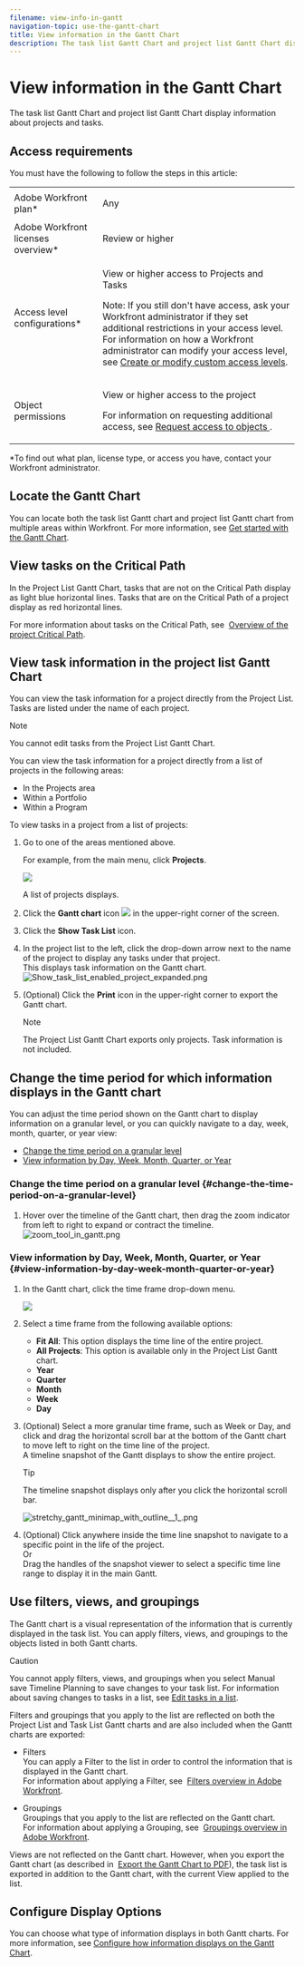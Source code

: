 ```yaml
---
filename: view-info-in-gantt
navigation-topic: use-the-gantt-chart
title: View information in the Gantt Chart
description: The task list Gantt Chart and project list Gantt Chart display information about projects and tasks.
---
```


# View information in the Gantt Chart

The task list Gantt Chart and project list Gantt Chart display information about projects and tasks.

## Access requirements

You must have the following to follow the steps in this article:

<table> 
 <col> 
 <col> 
 <tbody> 
  <tr> 
   <td role="rowheader">Adobe Workfront plan*</td> 
   <td> <p>Any </p> </td> 
  </tr> 
  <tr> 
   <td role="rowheader">Adobe Workfront licenses overview*</td> 
   <td> <p>Review or higher</p> </td> 
  </tr> 
  <tr> 
   <td role="rowheader">Access level configurations*</td> 
   <td> <p>View or higher access to Projects and Tasks</p> <p>Note: If you still don't have access, ask your Workfront administrator if they set additional restrictions in your access level. For information on how a Workfront administrator can modify your access level, see <a href="../../../administration-and-setup/add-users/configure-and-grant-access/create-modify-access-levels.md" class="MCXref xref">Create or modify custom access levels</a>.</p> </td> 
  </tr> 
  <tr> 
   <td role="rowheader">Object permissions</td> 
   <td> <p>View or higher access to the project</p> <p>For information on requesting additional access, see <a href="../../../workfront-basics/grant-and-request-access-to-objects/request-access.md" class="MCXref xref">Request access to objects </a>.</p> </td> 
  </tr> 
 </tbody> 
</table>

&#42;To find out what plan, license type, or access you have, contact your Workfront administrator.

## Locate the Gantt Chart

You can locate both the task list Gantt chart and project list Gantt chart from multiple areas within Workfront. For more information, see [Get started with the Gantt Chart](../../../manage-work/gantt-chart/use-the-gantt-chart/get-started-with-gantt.md).

## View tasks on the Critical Path

In the Project List Gantt Chart, tasks that are not on the Critical Path display as light blue horizontal lines. Tasks that are on the Critical Path of a project display as red horizontal lines.

For more information about tasks on the Critical Path, see&nbsp; [Overview of the project Critical Path](../../../manage-work/tasks/manage-tasks/critical-path.md).

## View task information in the project list Gantt Chart

You can view the task information for a project directly from the Project List. Tasks are listed under the name of each project.

>[!NOTE]
>
>You cannot edit tasks from the Project List Gantt Chart.&nbsp;

You can view the task information for a project directly from a list of projects in the following areas:

* In the Projects area
* Within a Portfolio
* Within a Program

To view tasks in a project from a list of projects:

1. Go to one of the areas mentioned above.

   For example, from the main menu, click **Projects**.

   ![](assets/qs-main-menu-expanded-with-menu-highlight-350x509.png)

   A list of projects displays. 

1. Click the **Gantt chart** icon ![](assets/gantt-icon-nwe.png) in the upper-right corner of the screen.

   <!--
   <p data-mc-conditions="QuicksilverOrClassic.Draft mode">(NOTE: images conditioned for classic and nwe) <br></p>
   -->

1. Click the **Show Task List** icon.  

1. In the project list to the left, click the drop-down arrow next to the name of the project to display any tasks under that project.  
   This displays task information on the Gantt chart.  
   ![Show_task_list_enabled_project_expanded.png](assets/show-task-list-enabled-project-expanded-350x78.png)

1. (Optional) Click the **Print** icon in the upper-right corner to export the Gantt chart.

   >[!NOTE]
   >
   >The Project List Gantt Chart exports only projects. Task information is not included.

## Change the time period for which information displays in the Gantt chart

You can adjust the time period shown on the Gantt chart to display information on a granular level, or you can&nbsp;quickly navigate to&nbsp;a day, week, month, quarter, or year view:&nbsp;

* [Change the time period on a granular level](#change-the-time-period-on-a-granular-level) 
* [View information by Day, Week, Month, Quarter, or Year](#view-information-by-day-week-month-quarter-or-year)

### Change the time period on a granular level {#change-the-time-period-on-a-granular-level}

1. Hover over the timeline of the Gantt chart, then drag the zoom indicator from left to right to expand or contract the timeline.  
   ![zoom_tool_in_gantt.png](assets/zoom-tool-in-gantt-350x180.png)

### View&nbsp;information by Day, Week, Month, Quarter, or Year {#view-information-by-day-week-month-quarter-or-year}

1. In the Gantt chart, click the time frame drop-down menu.

   ![](assets/timeline-options.png)

1. Select a time frame from the following available options:

   * **Fit All**: This option displays the time line of the entire project.
   * **All Projects**: This option is available only in the Project List Gantt chart.
   * **Year**
   * **Quarter**
   * **Month**
   * **Week**
   * **Day**

1. (Optional) Select a more granular time frame, such as Week or Day, and click and drag the horizontal scroll bar at the bottom of the Gantt chart to move left to right on the time line of the project.  
   A timeline snapshot of the Gantt displays to show the entire project.

   >[!TIP]
   >
   >The timeline snapshot displays only after you click the horizontal scroll bar.

   ![stretchy_gantt_minimap_with_outline__1_.png](assets/stretchy-gantt-minimap-with-outline--1--350x140.png)

1. (Optional) Click anywhere inside the time line snapshot to navigate to a specific point in the life of the project.  
   Or  
   Drag the handles of the snapshot viewer to select a specific time line range to display it in the main Gantt.&nbsp;

## Use filters, views, and groupings

The Gantt chart is a visual representation of the information that is currently displayed in the task list. You can apply filters, views, and groupings to&nbsp;the objects listed in both Gantt charts.&nbsp;

>[!CAUTION]
>
>You cannot apply filters, views, and groupings when you select Manual save Timeline Planning to save changes to your task list.&nbsp;For information about saving changes to tasks in a list, see [Edit tasks in a list](../../../manage-work/tasks/manage-tasks/edit-tasks-in-a-list.md).

Filters and groupings that you apply to the list are reflected on both the Project List and Task List Gantt charts and are also included when the Gantt charts are exported:

* Filters  
  You can apply a Filter to the list in order to control the information that is displayed in the Gantt chart.  
  For information about applying a Filter, see&nbsp; [Filters overview in Adobe Workfront](../../../reports-and-dashboards/reports/reporting-elements/filters-overview.md).

* Groupings  
  Groupings that you apply to the list are reflected on the Gantt chart.  
  For information about applying a Grouping, see&nbsp; [Groupings overview in Adobe Workfront](../../../reports-and-dashboards/reports/reporting-elements/groupings-overview.md).

Views are not reflected on the Gantt chart. However, when you export the Gantt chart (as described in&nbsp; [Export the Gantt Chart to PDF](../../../manage-work/gantt-chart/use-the-gantt-chart/export-gantt-chart-to-pdf.md)), the task list is exported in addition to the Gantt chart, with the current View applied to the list.

## Configure Display Options

You can choose what type of information displays in both Gantt charts. For more information, see [Configure how information displays on the Gantt Chart](../../../manage-work/gantt-chart/use-the-gantt-chart/configure-info-on-gantt-chart.md).
